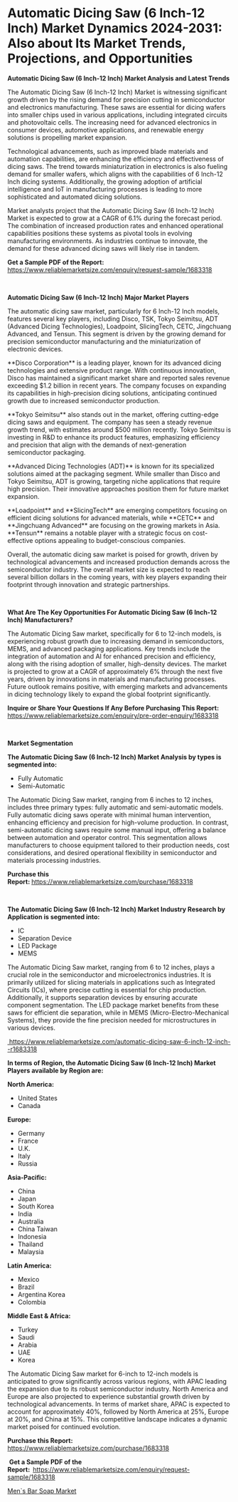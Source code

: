 <p><h1>Automatic Dicing Saw (6 Inch-12 Inch) Market Dynamics 2024-2031: Also about Its Market Trends, Projections, and Opportunities</h1></p><p><strong>Automatic Dicing Saw (6 Inch-12 Inch) Market Analysis and Latest Trends</strong></p>
<p><p>The Automatic Dicing Saw (6 Inch-12 Inch) Market is witnessing significant growth driven by the rising demand for precision cutting in semiconductor and electronics manufacturing. These saws are essential for dicing wafers into smaller chips used in various applications, including integrated circuits and photovoltaic cells. The increasing need for advanced electronics in consumer devices, automotive applications, and renewable energy solutions is propelling market expansion.</p><p>Technological advancements, such as improved blade materials and automation capabilities, are enhancing the efficiency and effectiveness of dicing saws. The trend towards miniaturization in electronics is also fueling demand for smaller wafers, which aligns with the capabilities of 6 Inch-12 Inch dicing systems. Additionally, the growing adoption of artificial intelligence and IoT in manufacturing processes is leading to more sophisticated and automated dicing solutions.</p><p>Market analysts project that the Automatic Dicing Saw (6 Inch-12 Inch) Market is expected to grow at a CAGR of 6.1% during the forecast period. The combination of increased production rates and enhanced operational capabilities positions these systems as pivotal tools in evolving manufacturing environments. As industries continue to innovate, the demand for these advanced dicing saws will likely rise in tandem.</p></p>
<p><strong>Get a Sample PDF of the Report:&nbsp;</strong> <a href="https://www.reliablemarketsize.com/enquiry/request-sample/1683318?utm_campaign=1133&utm_medium=2&utm_source=Github&utm_content=ia&utm_term=30122024&utm_id=automatic-dicing-saw-6-inch-12-inch">https://www.reliablemarketsize.com/enquiry/request-sample/1683318</a></p>
<p>&nbsp;</p>
<p><strong>Automatic Dicing Saw (6 Inch-12 Inch) Major Market Players</strong></p>
<p><p>The automatic dicing saw market, particularly for 6 Inch-12 Inch models, features several key players, including Disco, TSK, Tokyo Seimitsu, ADT (Advanced Dicing Technologies), Loadpoint, SlicingTech, CETC, Jingchuang Advanced, and Tensun. This segment is driven by the growing demand for precision semiconductor manufacturing and the miniaturization of electronic devices.</p><p>**Disco Corporation** is a leading player, known for its advanced dicing technologies and extensive product range. With continuous innovation, Disco has maintained a significant market share and reported sales revenue exceeding $1.2 billion in recent years. The company focuses on expanding its capabilities in high-precision dicing solutions, anticipating continued growth due to increased semiconductor production.</p><p>**Tokyo Seimitsu** also stands out in the market, offering cutting-edge dicing saws and equipment. The company has seen a steady revenue growth trend, with estimates around $500 million recently. Tokyo Seimitsu is investing in R&D to enhance its product features, emphasizing efficiency and precision that align with the demands of next-generation semiconductor packaging.</p><p>**Advanced Dicing Technologies (ADT)** is known for its specialized solutions aimed at the packaging segment. While smaller than Disco and Tokyo Seimitsu, ADT is growing, targeting niche applications that require high precision. Their innovative approaches position them for future market expansion.</p><p>**Loadpoint** and **SlicingTech** are emerging competitors focusing on efficient dicing solutions for advanced materials, while **CETC** and **Jingchuang Advanced** are focusing on the growing markets in Asia. **Tensun** remains a notable player with a strategic focus on cost-effective options appealing to budget-conscious companies.</p><p>Overall, the automatic dicing saw market is poised for growth, driven by technological advancements and increased production demands across the semiconductor industry. The overall market size is expected to reach several billion dollars in the coming years, with key players expanding their footprint through innovation and strategic partnerships.</p></p>
<p>&nbsp;</p>
<p><strong>What Are The Key Opportunities For Automatic Dicing Saw (6 Inch-12 Inch) Manufacturers?</strong></p>
<p><p>The Automatic Dicing Saw market, specifically for 6 to 12-inch models, is experiencing robust growth due to increasing demand in semiconductors, MEMS, and advanced packaging applications. Key trends include the integration of automation and AI for enhanced precision and efficiency, along with the rising adoption of smaller, high-density devices. The market is projected to grow at a CAGR of approximately 6% through the next five years, driven by innovations in materials and manufacturing processes. Future outlook remains positive, with emerging markets and advancements in dicing technology likely to expand the global footprint significantly.</p></p>
<p><strong>Inquire or Share Your Questions If Any Before Purchasing This Report:</strong> <a href="https://www.reliablemarketsize.com/enquiry/pre-order-enquiry/1683318?utm_campaign=1133&utm_medium=2&utm_source=Github&utm_content=ia&utm_term=30122024&utm_id=automatic-dicing-saw-6-inch-12-inch">https://www.reliablemarketsize.com/enquiry/pre-order-enquiry/1683318</a></p>
<p>&nbsp;</p>
<p><strong>Market Segmentation</strong></p>
<p><strong>The Automatic Dicing Saw (6 Inch-12 Inch) Market Analysis by types is segmented into:</strong></p>
<p><ul><li>Fully Automatic</li><li>Semi-Automatic</li></ul></p>
<p><p>The Automatic Dicing Saw market, ranging from 6 inches to 12 inches, includes three primary types: fully automatic and semi-automatic models. Fully automatic dicing saws operate with minimal human intervention, enhancing efficiency and precision for high-volume production. In contrast, semi-automatic dicing saws require some manual input, offering a balance between automation and operator control. This segmentation allows manufacturers to choose equipment tailored to their production needs, cost considerations, and desired operational flexibility in semiconductor and materials processing industries.</p></p>
<p><strong>Purchase this Report:&nbsp;</strong><a href="https://www.reliablemarketsize.com/purchase/1683318?utm_campaign=1133&utm_medium=2&utm_source=Github&utm_content=ia&utm_term=30122024&utm_id=automatic-dicing-saw-6-inch-12-inch">https://www.reliablemarketsize.com/purchase/1683318</a></p>
<p>&nbsp;</p>
<p><strong>The Automatic Dicing Saw (6 Inch-12 Inch) Market Industry Research by Application is segmented into:</strong></p>
<p><ul><li>IC</li><li>Separation Device</li><li>LED Package</li><li>MEMS</li></ul></p>
<p><p>The Automatic Dicing Saw market, ranging from 6 to 12 inches, plays a crucial role in the semiconductor and microelectronics industries. It is primarily utilized for slicing materials in applications such as Integrated Circuits (ICs), where precise cutting is essential for chip production. Additionally, it supports separation devices by ensuring accurate component segmentation. The LED package market benefits from these saws for efficient die separation, while in MEMS (Micro-Electro-Mechanical Systems), they provide the fine precision needed for microstructures in various devices.</p></p>
<p><a href="https://www.reliablemarketsize.com/automatic-dicing-saw-6-inch-12-inch--r1683318?utm_campaign=1133&utm_medium=2&utm_source=Github&utm_content=ia&utm_term=30122024&utm_id=automatic-dicing-saw-6-inch-12-inch">&nbsp;https://www.reliablemarketsize.com/automatic-dicing-saw-6-inch-12-inch--r1683318</a></p>
<p><strong>In terms of Region, the Automatic Dicing Saw (6 Inch-12 Inch) Market Players available by Region are:</strong></p>
<p>
    <p> <strong> North America: </strong>
        <ul>
            <li>United States</li>
            <li>Canada</li>
        </ul>
        </p> 
    <p> <strong> Europe: </strong>
        <ul>
            <li>Germany</li>
            <li>France</li>
            <li>U.K.</li>
            <li>Italy</li>
            <li>Russia</li>
        </ul>
        </p> 
    <p> <strong> Asia-Pacific: </strong>
        <ul>
            <li>China</li>
            <li>Japan</li>
            <li>South Korea</li>
            <li>India</li>
            <li>Australia</li>
            <li>China Taiwan</li>
            <li>Indonesia</li>
            <li>Thailand</li>
            <li>Malaysia</li>
        </ul>
        </p> 
    <p> <strong> Latin America: </strong>
        <ul>
            <li>Mexico</li>
            <li>Brazil</li>
            <li>Argentina Korea</li>
            <li>Colombia</li>
        </ul>
        </p> 
    <p> <strong> Middle East & Africa: </strong>
        <ul>
            <li>Turkey</li>
            <li>Saudi</li>
            <li>Arabia</li>
            <li>UAE</li>
            <li>Korea</li>
        </ul>
    </p>
    </p>
<p><p>The Automatic Dicing Saw market for 6-inch to 12-inch models is anticipated to grow significantly across various regions, with APAC leading the expansion due to its robust semiconductor industry. North America and Europe are also projected to experience substantial growth driven by technological advancements. In terms of market share, APAC is expected to account for approximately 40%, followed by North America at 25%, Europe at 20%, and China at 15%. This competitive landscape indicates a dynamic market poised for continued evolution.</p></p>
<p><strong>Purchase this Report: </strong><a href="https://www.reliablemarketsize.com/purchase/1683318?utm_campaign=1133&utm_medium=2&utm_source=Github&utm_content=ia&utm_term=30122024&utm_id=automatic-dicing-saw-6-inch-12-inch">https://www.reliablemarketsize.com/purchase/1683318</a></p>
<p>&nbsp;<strong>Get a Sample PDF of the Report:&nbsp;&nbsp;</strong><a href="https://www.reliablemarketsize.com/enquiry/request-sample/1683318?utm_campaign=1133&utm_medium=2&utm_source=Github&utm_content=ia&utm_term=30122024&utm_id=automatic-dicing-saw-6-inch-12-inch">https://www.reliablemarketsize.com/enquiry/request-sample/1683318</a></p>
<p><strong></strong></p>
<p><p><a href="https://github.com/WillieWoodard/Market-Research-Report-List-7/blob/main/mens-bar-soap-market.md?utm_campaign=1133&utm_medium=2&utm_source=Github&utm_content=ia&utm_term=30122024&utm_id=automatic-dicing-saw-6-inch-12-inch">Men`s Bar Soap Market</a></p></p>